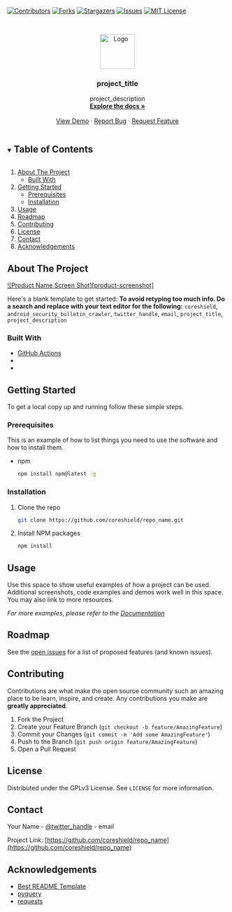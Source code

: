 <!--
*** Thanks for checking out the Best-README-Template. If you have a suggestion
*** that would make this better, please fork the repo and create a pull request
*** or simply open an issue with the tag "enhancement".
*** Thanks again! Now go create something AMAZING! :D
***
***
***
*** To avoid retyping too much info. Do a search and replace for the following:
*** coreshield, repo_name, twitter_handle, email, project_title, project_description
-->



<!-- PROJECT SHIELDS -->
<!--
*** I'm using markdown "reference style" links for readability.
*** Reference links are enclosed in brackets [ ] instead of parentheses ( ).
*** See the bottom of this document for the declaration of the reference variables
*** for contributors-url, forks-url, etc. This is an optional, concise syntax you may use.
*** https://www.markdownguide.org/basic-syntax/#reference-style-links
-->
[![Contributors][contributors-shield]][contributors-url]
[![Forks][forks-shield]][forks-url]
[![Stargazers][stars-shield]][stars-url]
[![Issues][issues-shield]][issues-url]
[![MIT License][license-shield]][license-url]



<!-- PROJECT LOGO -->
<br />
<p align="center">
  <a href="https://github.com/coreshield/android_security_bulletin_crawler">
    <img src="images/logo.png" alt="Logo" width="80" height="80">
  </a>

  <h3 align="center">project_title</h3>

  <p align="center">
    project_description
    <br />
    <a href="https://github.com/coreshield/android_security_bulletin_crawler"><strong>Explore the docs »</strong></a>
    <br />
    <br />
    <a href="https://github.com/coreshield/android_security_bulletin_crawler">View Demo</a>
    ·
    <a href="https://github.com/coreshield/android_security_bulletin_crawler/issues">Report Bug</a>
    ·
    <a href="https://github.com/coreshield/android_security_bulletin_crawler/issues">Request Feature</a>
  </p>
</p>



<!-- TABLE OF CONTENTS -->
<details open="open">
  <summary><h2 style="display: inline-block">Table of Contents</h2></summary>
  <ol>
    <li>
      <a href="#about-the-project">About The Project</a>
      <ul>
        <li><a href="#built-with">Built With</a></li>
      </ul>
    </li>
    <li>
      <a href="#getting-started">Getting Started</a>
      <ul>
        <li><a href="#prerequisites">Prerequisites</a></li>
        <li><a href="#installation">Installation</a></li>
      </ul>
    </li>
    <li><a href="#usage">Usage</a></li>
    <li><a href="#roadmap">Roadmap</a></li>
    <li><a href="#contributing">Contributing</a></li>
    <li><a href="#license">License</a></li>
    <li><a href="#contact">Contact</a></li>
    <li><a href="#acknowledgements">Acknowledgements</a></li>
  </ol>
</details>



<!-- ABOUT THE PROJECT -->
## About The Project

[![Product Name Screen Shot][product-screenshot]](https://example.com)

Here's a blank template to get started:
**To avoid retyping too much info. Do a search and replace with your text editor for the following:**
`coreshield`, `android_security_bulletin_crawler`, `twitter_handle`, `email`, `project_title`, `project_description`


### Built With

* [GitHub Actions](https://github.com/features/actions)
* []()
* []()



<!-- GETTING STARTED -->
## Getting Started

To get a local copy up and running follow these simple steps.

### Prerequisites

This is an example of how to list things you need to use the software and how to install them.
* npm
  ```sh
  npm install npm@latest -g
  ```

### Installation

1. Clone the repo
   ```sh
   git clone https://github.com/coreshield/repo_name.git
   ```
2. Install NPM packages
   ```sh
   npm install
   ```



<!-- USAGE EXAMPLES -->
## Usage

Use this space to show useful examples of how a project can be used. Additional screenshots, code examples and demos work well in this space. You may also link to more resources.

_For more examples, please refer to the [Documentation](https://example.com)_



<!-- ROADMAP -->
## Roadmap

See the [open issues](https://github.com/coreshield/repo_name/issues) for a list of proposed features (and known issues).



<!-- CONTRIBUTING -->
## Contributing

Contributions are what make the open source community such an amazing place to be learn, inspire, and create. Any contributions you make are **greatly appreciated**.

1. Fork the Project
2. Create your Feature Branch (`git checkout -b feature/AmazingFeature`)
3. Commit your Changes (`git commit -m 'Add some AmazingFeature'`)
4. Push to the Branch (`git push origin feature/AmazingFeature`)
5. Open a Pull Request



<!-- LICENSE -->
## License

Distributed under the GPLv3 License. See `LICENSE` for more information.



<!-- CONTACT -->
## Contact

Your Name - [@twitter_handle](https://twitter.com/twitter_handle) - email

Project Link: [https://github.com/coreshield/repo_name](https://github.com/coreshield/repo_name)



<!-- ACKNOWLEDGEMENTS -->
## Acknowledgements

* [Best README Template](https://github.com/othneildrew/Best-README-Template)
* [pyquery](https://github.com/gawel/pyquery)
* [requests](https://github.com/psf/requests)





<!-- MARKDOWN LINKS & IMAGES -->
<!-- https://www.markdownguide.org/basic-syntax/#reference-style-links -->
[contributors-shield]: https://img.shields.io/github/contributors/coreshield/android_security_bulletin_crawler.svg?style=for-the-badge
[contributors-url]: https://github.com/coreshield/android_security_bulletin_crawler/graphs/contributors
[forks-shield]: https://img.shields.io/github/forks/coreshield/android_security_bulletin_crawler.svg?style=for-the-badge
[forks-url]: https://github.com/coreshield/android_security_bulletin_crawler/network/members
[stars-shield]: https://img.shields.io/github/stars/coreshield/android_security_bulletin_crawler.svg?style=for-the-badge
[stars-url]: https://github.com/coreshield/android_security_bulletin_crawler/stargazers
[issues-shield]: https://img.shields.io/github/issues/coreshield/android_security_bulletin_crawler.svg?style=for-the-badge
[issues-url]: https://github.com/coreshield/android_security_bulletin_crawler/issues
[license-shield]: https://img.shields.io/github/license/coreshield/android_security_bulletin_crawler.svg?style=for-the-badge
[license-url]: https://github.com/coreshield/android_security_bulletin_crawler/blob/master/LICENSE.txt

